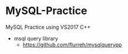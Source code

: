 # MySQL-Practice
MySQL Practice using VS2017 C++

- msql query library
	- https://github.com/flurreh/mysqlquerypp
